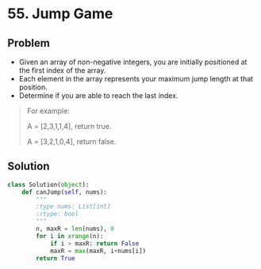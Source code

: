 # 55. Jump Game

## Problem
- Given an array of non-negative integers, you are initially positioned at the first index of the array.
- Each element in the array represents your maximum jump length at that position.
- Determine if you are able to reach the last index.

> For example:
> 
> A = [2,3,1,1,4], return true.
> 
> A = [3,2,1,0,4], return false.

## Solution
```python
class Solution(object):
    def canJump(self, nums):
        """
        :type nums: List[int]
        :rtype: bool
        """
        n, maxR = len(nums), 0
        for i in xrange(n):
            if i > maxR: return False
            maxR = max(maxR, i+nums[i])
        return True
```
